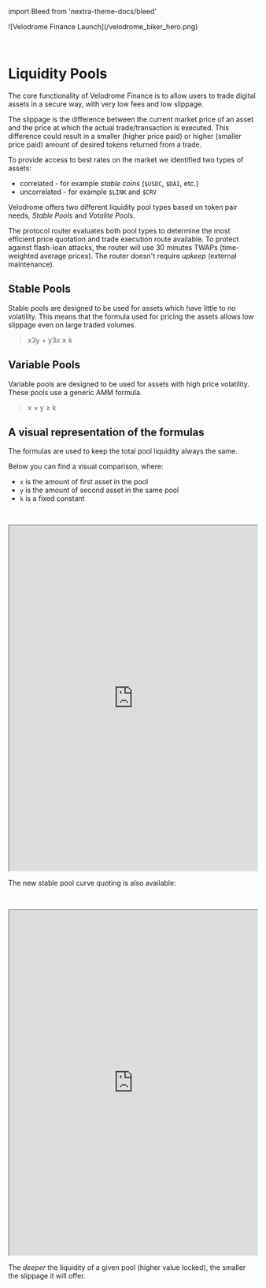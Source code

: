 import Bleed from 'nextra-theme-docs/bleed'

<Bleed>
  ![Velodrome Finance Launch](/velodrome_biker_hero.png)
</Bleed>

&nbsp;

# Liquidity Pools

The core functionality of Velodrome Finance is to allow users to trade
digital assets in a secure way, with very low fees and low slippage.

The slippage is the difference between the current market price of an asset and
the price at which the actual trade/transaction is executed. This difference
could result in a smaller (higher price paid) or higher (smaller price paid)
amount of desired tokens returned from a trade.

To provide access to best rates on the market we identified two types of assets:
 * correlated - for example _stable coins_ (`$USDC`, `$DAI`, etc.)
 * uncorrelated - for example `$LINK` and `$CRV`

Velodrome offers two different liquidity pool types based on token pair needs, _Stable 
Pools_ and _Votalite Pools_. 

The protocol router evaluates both pool types to determine the most efficient price quotation 
and trade execution route available. To protect against flash-loan attacks, the router will use 
30 minutes TWAPs (time-weighted average prices). The router doesn't require _upkeep_ (external maintenance).

## Stable Pools

Stable pools are designed to be used for assets which have little to no
volatility. This means that the formula used for pricing the assets allows
low slippage even on large traded volumes.

> x3y + y3x ≥ k


## Variable Pools

Variable pools are designed to be used for assets with high price volatility.
These pools use a generic AMM formula.

> x × y ≥ k

## A visual representation of the formulas

The formulas are used to keep the total pool liquidity always the same.

Below you can find a visual comparison, where:
 * `x` is the amount of first asset in the pool
 * `y` is the amount of second asset in the same pool
 * `k` is a fixed constant

&nbsp;

<iframe src="https://www.desmos.com/calculator/vri2vhdgbv?embed" width="100%" height="700"></iframe>

The new stable pool curve quoting is also available:

&nbsp;

<iframe src="https://www.desmos.com/calculator/fih9bpvmzq?embed" width="100%" height="700"></iframe>

The _deeper_ the liquidity of a given pool (higher value locked), the smaller the slippage it will offer.
